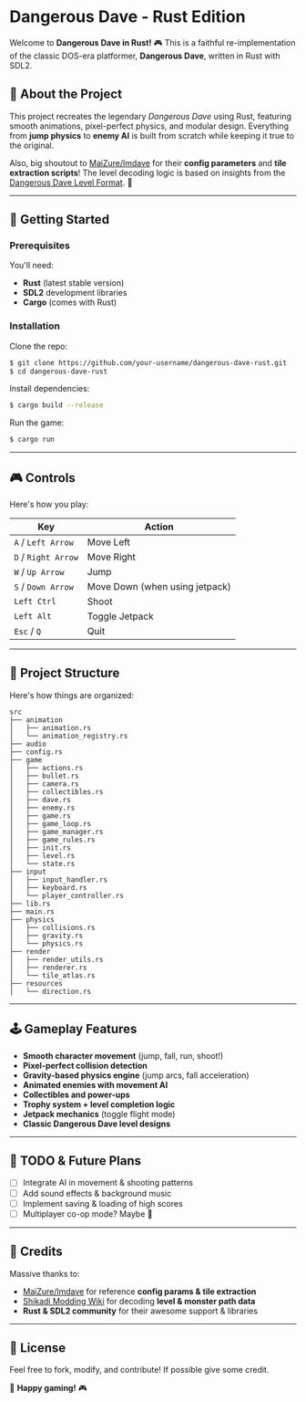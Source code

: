 # Dangerous Dave - Rust Edition

Welcome to **Dangerous Dave in Rust!** 🎮 This is a faithful re-implementation of the classic DOS-era platformer, **Dangerous Dave**, written in Rust with SDL2.

## 📜 About the Project

This project recreates the legendary _Dangerous Dave_ using Rust, featuring smooth animations, pixel-perfect physics, and modular design. Everything from **jump physics** to **enemy AI** is built from scratch while keeping it true to the original.

Also, big shoutout to [MaiZure/lmdave](https://github.com/MaiZure/lmdave) for their **config parameters** and **tile extraction scripts**! The level decoding logic is based on insights from the [Dangerous Dave Level Format](https://moddingwiki.shikadi.net/wiki/Dangerous_Dave_Level_format). 🎩

---

## 🚀 Getting Started

### Prerequisites

You'll need:

- **Rust** (latest stable version)
- **SDL2** development libraries
- **Cargo** (comes with Rust)

### Installation

Clone the repo:

```sh
$ git clone https://github.com/your-username/dangerous-dave-rust.git
$ cd dangerous-dave-rust
```

Install dependencies:

```sh
$ cargo build --release
```

Run the game:

```sh
$ cargo run
```

---

## 🎮 Controls

Here's how you play:

| Key                 | Action                         |
| ------------------- | ------------------------------ |
| `A` / `Left Arrow`  | Move Left                      |
| `D` / `Right Arrow` | Move Right                     |
| `W` / `Up Arrow`    | Jump                           |
| `S` / `Down Arrow`  | Move Down (when using jetpack) |
| `Left Ctrl`         | Shoot                          |
| `Left Alt`          | Toggle Jetpack                 |
| `Esc` / `Q`         | Quit                           |

---

## 📁 Project Structure

Here's how things are organized:

```
src
├── animation
│   ├── animation.rs
│   └── animation_registry.rs
├── audio
├── config.rs
├── game
│   ├── actions.rs
│   ├── bullet.rs
│   ├── camera.rs
│   ├── collectibles.rs
│   ├── dave.rs
│   ├── enemy.rs
│   ├── game.rs
│   ├── game_loop.rs
│   ├── game_manager.rs
│   ├── game_rules.rs
│   ├── init.rs
│   ├── level.rs
│   └── state.rs
├── input
│   ├── input_handler.rs
│   ├── keyboard.rs
│   └── player_controller.rs
├── lib.rs
├── main.rs
├── physics
│   ├── collisions.rs
│   ├── gravity.rs
│   └── physics.rs
├── render
│   ├── render_utils.rs
│   ├── renderer.rs
│   └── tile_atlas.rs
├── resources
│   └── direction.rs
```

---

## 🕹️ Gameplay Features

- **Smooth character movement** (jump, fall, run, shoot!)
- **Pixel-perfect collision detection**
- **Gravity-based physics engine** (jump arcs, fall acceleration)
- **Animated enemies with movement AI**
- **Collectibles and power-ups**
- **Trophy system + level completion logic**
- **Jetpack mechanics** (toggle flight mode)
- **Classic Dangerous Dave level designs**

---

## 🎯 TODO & Future Plans

- [ ] Integrate AI in movement & shooting patterns
- [ ] Add sound effects & background music
- [ ] Implement saving & loading of high scores
- [ ] Multiplayer co-op mode? Maybe 🤔

---

## 🙌 Credits

Massive thanks to:

- [MaiZure/lmdave](https://github.com/MaiZure/lmdave) for reference **config params & tile extraction**
- [Shikadi Modding Wiki](https://moddingwiki.shikadi.net/wiki/Dangerous_Dave_Level_format) for decoding **level & monster path data**
- **Rust & SDL2 community** for their awesome support & libraries

---

## 📜 License

Feel free to fork, modify, and contribute! If possible give some credit.

🚀 **Happy gaming!** 🎮
